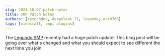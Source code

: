 ```yaml
---
slug: 2021-10-07-patch-notes
title: SMP Patch Notes
authors: [ryzechdev, derpylove_11, legundo, ecr0708]
tags: [minecraft, smp, plugins]
---
```


The [Legundo SMP](https://legundo.mcserver.us) recently had a huge patch update! This blog post will be going over what's changed and what you should expect to see different the next time you join.
